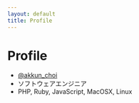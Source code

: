 ```yaml
---
layout: default
title: Profile
---
```


# Profile

- [@akkun_choi](http://twitter.com/akkun_choi/)
- ソフトウェアエンジニア
- PHP, Ruby, JavaScript, MacOSX, Linux

